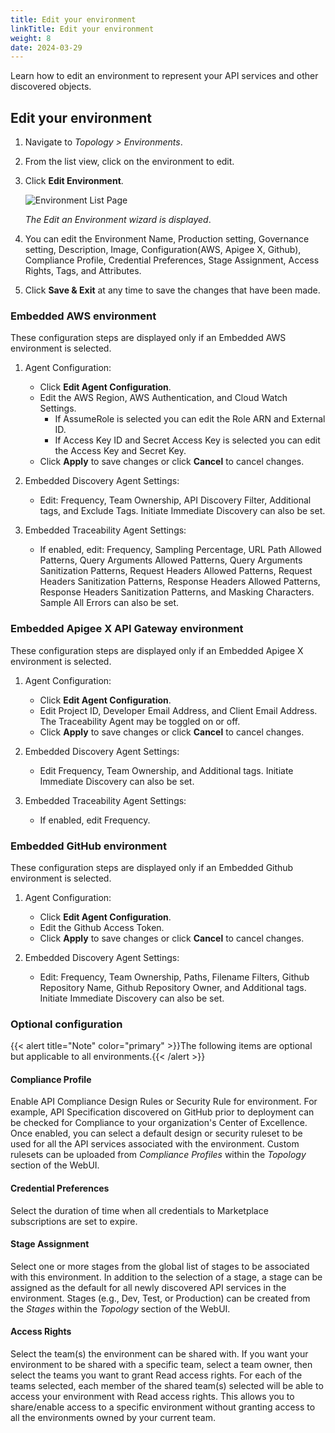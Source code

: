 ```yaml
---
title: Edit your environment
linkTitle: Edit your environment
weight: 8
date: 2024-03-29
---
```


Learn how to edit an environment to represent your API services and other discovered objects.

## Edit your environment

1. Navigate to *Topology > Environments*.
2. From the list view, click on the environment to edit.
3. Click **Edit Environment**.

    ![Environment List Page](/Images/central/Environment_Details_Edit.png)

    *The Edit an Environment wizard is displayed*.

4. You can edit the Environment Name, Production setting, Governance setting, Description, Image, Configuration(AWS, Apigee X, Github), Compliance Profile, Credential Preferences, Stage Assignment, Access Rights, Tags, and Attributes.
5. Click **Save & Exit** at any time to save the changes that have been made.

### Embedded AWS environment

These configuration steps are displayed only if an Embedded AWS environment is selected.

1. Agent Configuration:

    * Click **Edit Agent Configuration**.
    * Edit the AWS Region, AWS Authentication, and Cloud Watch Settings.
        * If AssumeRole is selected you can edit the Role ARN and External ID.
        * If Access Key ID and Secret Access Key is selected you can edit the Access Key and Secret Key.
    * Click **Apply** to save changes or click **Cancel** to cancel changes.

2. Embedded Discovery Agent Settings:

    * Edit: Frequency, Team Ownership, API Discovery Filter, Additional tags, and Exclude Tags. Initiate Immediate Discovery can also be set.

3. Embedded Traceability Agent Settings:

    * If enabled, edit: Frequency, Sampling Percentage, URL Path Allowed Patterns, Query Arguments Allowed Patterns, Query Arguments Sanitization Patterns, Request Headers Allowed Patterns, Request Headers Sanitization Patterns, Response Headers Allowed Patterns, Response Headers Sanitization Patterns, and Masking Characters. Sample All Errors can also be set.

### Embedded Apigee X API Gateway environment

These configuration steps are displayed only if an Embedded Apigee X environment is selected.

1. Agent Configuration:

    * Click **Edit Agent Configuration**.
    * Edit Project ID, Developer Email Address, and Client Email Address. The Traceability Agent may be toggled on or off.
    * Click **Apply** to save changes or click **Cancel** to cancel changes.

2. Embedded Discovery Agent Settings:

    * Edit Frequency, Team Ownership, and Additional tags. Initiate Immediate Discovery can also be set.

3. Embedded Traceability Agent Settings:

    * If enabled, edit Frequency.

### Embedded GitHub environment

These configuration steps are displayed only if an Embedded Github environment is selected.

1. Agent Configuration:

    * Click **Edit Agent Configuration**.
    * Edit the Github Access Token.
    * Click **Apply** to save changes or click **Cancel** to cancel changes.

2. Embedded Discovery Agent Settings:

    * Edit: Frequency, Team Ownership, Paths, Filename Filters, Github Repository Name, Github Repository Owner, and Additional tags. Initiate Immediate Discovery can also be set.

### Optional configuration

{{< alert title="Note" color="primary" >}}The following items are optional but applicable to all environments.{{< /alert >}}

#### Compliance Profile

Enable API Compliance Design Rules or Security Rule for environment. For example, API Specification discovered on GitHub prior to deployment can be checked for Compliance to your organization's Center of Excellence. Once enabled, you can select a default design or security ruleset to be used for all the API services associated with the environment. Custom rulesets can be uploaded from *Compliance Profiles* within the *Topology* section of the WebUI.

#### Credential Preferences

Select the duration of time when all credentials to Marketplace subscriptions are set to expire.

#### Stage Assignment

Select one or more stages from the global list of stages to be associated with this environment. In addition to the selection of a stage, a stage can be assigned as the default for all newly discovered API services in the environment. Stages (e.g., Dev, Test, or Production) can be created from the *Stages* within the *Topology* section of the WebUI.

#### Access Rights

Select the team(s) the environment can be shared with. If you want your environment to be shared with a specific team, select a team owner, then select the teams you want to grant Read access rights. For each of the teams selected, each member of the shared team(s) selected will be able to access your environment with Read access rights. This allows you to share/enable access to a specific environment without granting access to all the environments owned by your current team.
